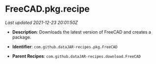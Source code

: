 # FreeCAD.pkg.recipe

_Last updated 2021-12-23 20:01:50Z_

- **Description**: Downloads the latest version of FreeCAD and creates a package.

- **Identifier**: `com.github.dataJAR-recipes.pkg.FreeCAD`

- **Parent Recipes**: `com.github.dataJAR-recipes.download.FreeCAD`
